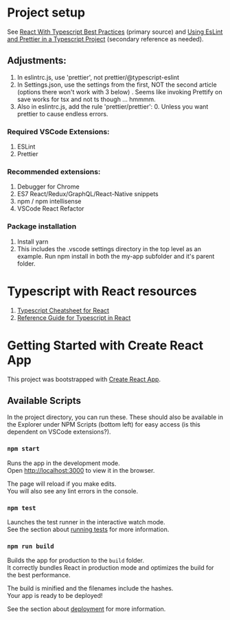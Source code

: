 # Project setup

See [React With Typescript Best Practices](https://www.sitepoint.com/react-with-typescript-best-practices/) (primary source) and [Using EsLint and Prettier in a Typescript Project](https://robertcooper.me/post/using-eslint-and-prettier-in-a-typescript-project) (secondary reference as needed).

## Adjustments:

1. In eslintrc.js, use 'prettier', not prettier/@typescript-eslint
2. In Settings.json, use the settings from the first, NOT the second article (options there won't work with 3 below) . Seems like invoking Prettify on save works for tsx and not ts though ... hmmmm.
3. Also in eslintrc.js, add the rule 'prettier/prettier': 0. Unless you want prettier to cause endless errors.

### Required VSCode Extensions:

1. ESLint
2. Prettier

### Recommended extensions:

1. Debugger for Chrome
2. ES7 React/Redux/GraphQL/React-Native snippets
3. npm / npm intellisense
4. VSCode React Refactor

### Package installation
1. Install yarn
2. This includes the .vscode settings directory in the top level as an example. Run npm install in both the my-app subfolder and it's parent folder.

# Typescript with React resources

1. [Typescript Cheatsheet for React](https://github.com/typescript-cheatsheets/react)
2. [Reference Guide for Typescript in React](https://blog.logrocket.com/your-reference-guide-to-using-typescript-in-react/)

# Getting Started with Create React App

This project was bootstrapped with [Create React App](https://github.com/facebook/create-react-app).

## Available Scripts

In the project directory, you can run these. These should also be available in the Explorer under NPM Scripts (bottom left) for easy access (is this dependent on VSCode extensions?).

### `npm start`

Runs the app in the development mode.\
Open [http://localhost:3000](http://localhost:3000) to view it in the browser.

The page will reload if you make edits.\
You will also see any lint errors in the console.

### `npm test`

Launches the test runner in the interactive watch mode.\
See the section about [running tests](https://facebook.github.io/create-react-app/docs/running-tests) for more information.

### `npm run build`

Builds the app for production to the `build` folder.\
It correctly bundles React in production mode and optimizes the build for the best performance.

The build is minified and the filenames include the hashes.\
Your app is ready to be deployed!

See the section about [deployment](https://facebook.github.io/create-react-app/docs/deployment) for more information.
